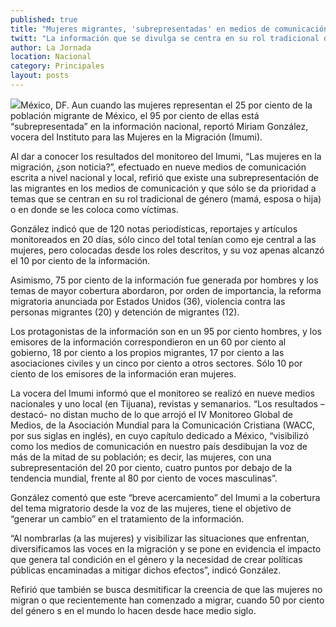 ```yaml
---
published: true
title: "Mujeres migrantes, 'subrepresentadas' en medios de comunicación: análisis"
twitt: "La información que se divulga se centra en su rol tradicional de género o se les coloca como víctimas. Su voz directa apenas alcanzó el 10% de la cobertura que se da al fenómeno."
author: La Jornada
location: Nacional
category: Principales
layout: posts
---
```


![](http://i.imgur.com/y3GrCnrm.png)México, DF. Aun cuando las mujeres representan el 25 por ciento de la población migrante de México, el 95 por ciento de ellas está “subrepresentada” en la información nacional, reportó Miriam González, vocera del Instituto para las Mujeres en la Migración (Imumi).

Al dar a conocer los resultados del monitoreo del Imumi, “Las mujeres en la migración, ¿son noticia?”, efectuado en nueve medios de comunicación escrita a nivel nacional y local, refirió que existe una subrepresentación de las migrantes en los medios de comunicación y que sólo se da prioridad a temas que se centran en su rol tradicional de género (mamá, esposa o hija) o en donde se les coloca como víctimas.

González indicó que de 120 notas periodísticas, reportajes y artículos monitoreados en 20 días, sólo cinco del total tenían como eje central a las mujeres, pero colocadas desde los roles descritos, y su voz apenas alcanzó el 10 por ciento de la información.

Asimismo, 75 por ciento de la información fue generada por hombres y los temas de mayor cobertura abordaron, por orden de importancia, la reforma migratoria anunciada por Estados Unidos (36), violencia contra las personas migrantes (20) y detención de migrantes (12).

Los protagonistas de la información son en un 95 por ciento hombres, y los emisores de la información correspondieron en un 60 por ciento al gobierno, 18 por ciento a los propios migrantes, 17 por ciento a las asociaciones civiles y un cinco por ciento a otros sectores. Sólo 10 por ciento de los emisores de la información eran mujeres.

La vocera del Imumi informó que el monitoreo se realizó en nueve medios nacionales y uno local (en Tijuana), revistas y semanarios. “Los resultados –destacó- no distan mucho de lo que arrojó el IV Monitoreo Global de Medios, de la Asociación Mundial para la Comunicación Cristiana (WACC, por sus siglas en inglés), en cuyo capítulo dedicado a México, “visibilizó como los medios de comunicación en nuestro país desdibujan la voz de más de la mitad de su población; es decir, las mujeres, con una subrepresentación del 20 por ciento, cuatro puntos por debajo de la tendencia mundial, frente al 80 por ciento de voces masculinas”.

González comentó que este “breve acercamiento” del Imumi a la cobertura del tema migratorio desde la voz de las mujeres, tiene el objetivo de “generar un cambio” en el tratamiento de la información.

“Al nombrarlas (a las mujeres) y visibilizar las situaciones que enfrentan, diversificamos las voces en la migración y se pone en evidencia el impacto que genera tal condición en el género y la necesidad de crear políticas públicas encaminadas a mitigar dichos efectos”, indicó González.

Refirió que también se busca desmitificar la creencia de que las mujeres no migran o que recientemente han comenzado a migrar, cuando 50 por ciento del género s en el mundo lo hacen desde hace medio siglo.

